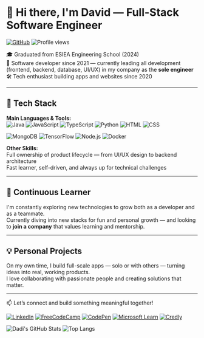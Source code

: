 # 👋 Hi there, I'm David — Full-Stack Software Engineer
  [![GitHub](https://img.shields.io/badge/GitHub-DadiGang-black?logo=github)](https://github.com/DadiGang-1/) 
  ![Profile views](https://komarev.com/ghpvc/?username=DadiGang&label=Profile%20views&color=0e75b6&style=flat)


🎓 Graduated from ESIEA Engineering School (2024)  
💼 Software developer since 2021 — currently leading all development (frontend, backend, database, UI/UX) in my company as the **sole engineer**  
🛠️ Tech enthusiast building apps and websites since 2020

---

## 🚀 Tech Stack

**Main Languages & Tools:**  
![Java](https://img.shields.io/badge/Java-ED8B00?style=for-the-badge&logo=java&logoColor=white)
![JavaScript](https://img.shields.io/badge/JavaScript-F7DF1E?style=for-the-badge&logo=javascript&logoColor=black)
![TypeScript](https://img.shields.io/badge/TypeScript-3178C6?style=for-the-badge&logo=typescript&logoColor=white)
![Python](https://img.shields.io/badge/Python-3776AB?style=for-the-badge&logo=python&logoColor=white)
![HTML](https://img.shields.io/badge/HTML5-E34F26?style=for-the-badge&logo=html5&logoColor=white)
![CSS](https://img.shields.io/badge/CSS3-1572B6?style=for-the-badge&logo=css3&logoColor=white)

![MongoDB](https://img.shields.io/badge/MongoDB-4EA94B?style=for-the-badge&logo=mongodb&logoColor=white)
![TensorFlow](https://img.shields.io/badge/TensorFlow-FF6F00?style=for-the-badge&logo=tensorflow&logoColor=white)
![Node.js](https://img.shields.io/badge/Node.js-339933?style=for-the-badge&logo=nodedotjs&logoColor=white)
![Docker](https://img.shields.io/badge/Docker-2496ED?style=for-the-badge&logo=docker&logoColor=white)
<!--Java · JavaScript · TypeScript · HTML · CSS · MongoDB  -->

**Other Skills:**  
Full ownership of product lifecycle — from UI/UX design to backend architecture  
Fast learner, self-driven, and always up for technical challenges

---

## 🧠 Continuous Learner

I'm constantly exploring new technologies to grow both as a developer and as a teammate.  
Currently diving into new stacks for fun and personal growth — and looking to **join a company** that values learning and mentorship.

---

## 💡 Personal Projects

On my own time, I build full-scale apps — solo or with others — turning ideas into real, working products.  
I love collaborating with passionate people and creating solutions that matter.

---

📫 Let’s connect and build something meaningful together!

[![LinkedIn](https://img.shields.io/badge/LinkedIn-0077B5?style=for-the-badge&logo=linkedin&logoColor=white)](https://www.linkedin.com/in/david-tomas-/)
[![FreeCodeCamp](https://img.shields.io/badge/FreeCodeCamp-0A0A23?style=for-the-badge&logo=freecodecamp&logoColor=green)](https://www.freecodecamp.org/DAVID_TOMAS)
[![CodePen](https://img.shields.io/badge/CodePen-000000?style=for-the-badge&logo=codepen&logoColor=white)](https://codepen.io/DadiGang-1)
[![Microsoft Learn](https://img.shields.io/badge/Microsoft_Learn-258ffa?style=for-the-badge&logo=microsoft&logoColor=white)](https://learn.microsoft.com/en-us/users/davidtomas-1034/)
[![Credly](https://img.shields.io/badge/Credly-FF6C2C?style=for-the-badge&logo=credly&logoColor=white)](https://www.credly.com/users/david-tomas.8347b84a)



![Dadi's GitHub Stats](https://github-readme-stats.vercel.app/api?username=DadiGang-1&show_icons=true&theme=radical)
![Top Langs](https://github-readme-stats.vercel.app/api/top-langs/?username=DadiGang-1&layout=compact&theme=radical)
<!--
**DadiGang-1/DadiGang-1** is a ✨ _special_ ✨ repository because its `README.md` (this file) appears on your GitHub profile.

Here are some ideas to get you started:
## Hi there 👋, I'm David
### A passionate **Software Engineer** from France


- 🔭 I’m currently working on ...
- 🌱 I’m currently learning ...
- 👯 I’m looking to collaborate on ...
- 🤔 I’m looking for help with ...
- 💬 Ask me about ...
- 📫 How to reach me: ...
- 😄 Pronouns: ...
- ⚡ Fun fact: ...

### Connect with me:
-
-
-
-
-
-->

